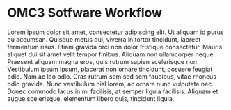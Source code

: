 # OMC3 Sotfware Workflow

Lorem ipsum dolor sit amet, consectetur adipiscing elit.
Ut aliquam id purus eu accumsan. Quisque metus dui, viverra in tortor tincidunt, laoreet fermentum risus.
Etiam gravida orci non dolor tristique consectetur. Mauris aliquet dui sit amet velit tempor finibus.
Aliquam non ullamcorper neque. Praesent aliquam magna eros, quis rutrum sapien scelerisque non.
Vestibulum ipsum ipsum, placerat non ornare tincidunt, posuere feugiat odio.
Nam ac leo odio.
Cras rutrum sem sed sem faucibus, vitae rhoncus odio gravida.
Nunc vestibulum nisl lorem, ac ornare nunc vulputate nec.
Donec commodo lacus in mi facilisis, at semper ligula facilisis.
Aliquam et augue scelerisque, elementum libero quis, tincidunt ligula.
